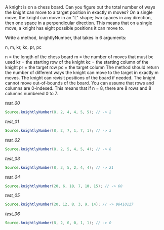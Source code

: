 A knight is on a chess board. Can you figure out the total number of ways the knight can move to a target position in exactly m moves? On a single move, the knight can move in an "L" shape; two spaces in any direction, then one space in a perpendicular direction. This means that on a single move, a knight has eight possible positions it can move to.

Write a method, knightlyNumber, that takes in 6 arguments:

n, m, kr, kc, pr, pc

n = the length of the chess board
m = the number of moves that must be used
kr = the starting row of the knight
kc = the starting column of the knight
pr = the target row
pc = the target column
The method should return the number of different ways the knight can move to the target in exactly m moves. The knight can revisit positions of the board if needed. The knight cannot move out-of-bounds of the board. You can assume that rows and columns are 0-indexed. This means that if n = 8, there are 8 rows and 8 columns numbered 0 to 7.

_test_00_

```java
Source.knightlyNumber(8, 2, 4, 4, 5, 5); // -> 2
```

_test_01_

```java
Source.knightlyNumber(8, 2, 7, 1, 7, 1); // -> 3
```

_test_02_

```java
Source.knightlyNumber(8, 2, 5, 4, 5, 4); // -> 8
```

_test_03_

```java
Source.knightlyNumber(8, 3, 5, 2, 4, 4); // -> 21
```

_test_04_

```java
Source.knightlyNumber(20, 6, 18, 7, 10, 15); // -> 60
```

_test_05_

```java
Source.knightlyNumber(20, 12, 8, 3, 9, 14); // -> 98410127
```

_test_06_

```java
Source.knightlyNumber(8, 2, 0, 0, 1, 1); // -> 0
```
